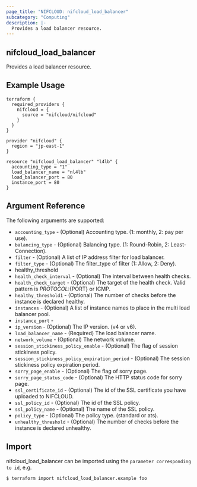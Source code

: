 ```yaml
---
page_title: "NIFCLOUD: nifcloud_load_balancer"
subcategory: "Computing"
description: |-
  Provides a load balancer resource.
---
```


## nifcloud_load_balancer

Provides a load balancer resource.

## Example Usage

```hcl
terraform {
  required_providers {
    nifcloud = {
      source = "nifcloud/nifcloud"
    }
  }
}

provider "nifcloud" {
  region = "jp-east-1"
}

resource "nifcloud_load_balancer" "l4lb" {
  accounting_type = "1"
  load_balancer_name = "nl4lb"
  load_balancer_port = 80
  instance_port = 80
}
```

## Argument Reference

The following arguments are supported:

* `accounting_type` - (Optional) Accounting type. (1: monthly, 2: pay per use).
* `balancing_type` - (Optional) Balancing type. (1: Round-Robin, 2: Least-Connection).
* `filter` - (Optional) A list of IP address filter for load balancer.
* `filter_type` - (Optional) The filter_type of filter (1: Allow, 2: Deny).
* healthy_threshold
* `health_check_interval` - (Optional) The interval between health checks.
* `health_check_target` - (Optional) The target of the health check. Valid pattern is ${PROTOCOL}:${PORT} or ICMP.
* `healthy_threshold1` - (Optional) The number of checks before the instance is declared healthy.
* `instances` - (Optional) A list of instance names to place in the multi load balancer pool.
* `instance_port` - 
* `ip_version` - (Optional) The IP version. (v4 or v6).
* `load_balancer_name` - (Required) The load balancer name.
* `network_volume` - (Optional) The network volume.
* `session_stickiness_policy_enable` - (Optional) The flag of session stickiness policy.
* `session_stickiness_policy_expiration_period` - (Optional) The session stickiness policy expiration period.
* `sorry_page_enable` - (Optional) The flag of sorry page.
* `sorry_page_status_code` - (Optional)  The HTTP status code for sorry page.
* `ssl_certificate_id` - (Optional) The id of the SSL certificate you have uploaded to NIFCLOUD.
* `ssl_policy_id` - (Optional) The id of the SSL policy.
* `ssl_policy_name` - (Optional) The name of the SSL policy.
* `policy_type` - (Optional) The policy type. (standard or ats).
* `unhealthy_threshold` - (Optional) The number of checks before the instance is declared unhealthy.

## Import

nifcloud_load_balancer can be imported using the `parameter corresponding to id`, e.g.

```
$ terraform import nifcloud_load_balancer.example foo
```

